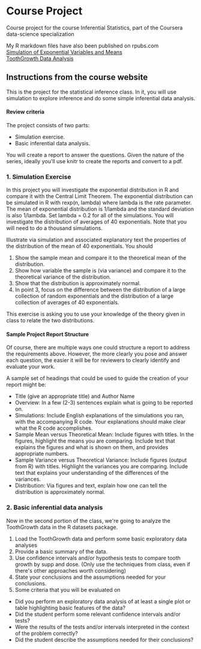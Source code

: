 # Course Project
Course project for the course Inferential Statistics, part of the Coursera data-science specialization

My R markdown files have also been published on rpubs.com  
[Simulation of Exponential Variables and Means](http://rpubs.com/benjaminphillips22/156506)  
[ToothGrowth Data Analysis](http://rpubs.com/benjaminphillips22/156542)


## Instructions from the course website

This is the project for the statistical inference class. In it, you will use simulation to explore inference and do some simple inferential data analysis.

#### Review criteria

The project consists of two parts:
* Simulation exercise.
* Basic inferential data analysis.
  
You will create a report to answer the questions. Given the nature of the series, ideally you'll use knitr to create the reports and convert to a pdf.

### 1. Simulation Exercise

In this project you will investigate the exponential distribution in R and compare it with the Central Limit Theorem. The exponential distribution can be simulated in R with rexp(n, lambda) where lambda is the rate parameter. The mean of exponential distribution is 1/lambda and the standard deviation is also 1/lambda. Set lambda = 0.2 for all of the simulations. You will investigate the distribution of averages of 40 exponentials. Note that you will need to do a thousand simulations.

Illustrate via simulation and associated explanatory text the properties of the distribution of the mean of 40 exponentials. You should

1. Show the sample mean and compare it to the theoretical mean of the distribution.
1. Show how variable the sample is (via variance) and compare it to the theoretical variance of the distribution.
1. Show that the distribution is approximately normal.
1. In point 3, focus on the difference between the distribution of a large collection of random exponentials and the distribution of a large collection of averages of 40 exponentials.

This exercise is asking you to use your knowledge of the theory given in class to relate the two distributions.

#### Sample Project Report Structure

Of course, there are multiple ways one could structure a report to address the requirements above. However, the more clearly you pose and answer each question, the easier it will be for reviewers to clearly identify and evaluate your work.

A sample set of headings that could be used to guide the creation of your report might be:

* Title (give an appropriate title) and Author Name
* Overview: In a few (2-3) sentences explain what is going to be reported on.
* Simulations: Include English explanations of the simulations you ran, with the accompanying R code. Your explanations should make clear what the R code accomplishes.
* Sample Mean versus Theoretical Mean: Include figures with titles. In the figures, highlight the means you are comparing. Include text that explains the figures and what is shown on them, and provides appropriate numbers.
* Sample Variance versus Theoretical Variance: Include figures (output from R) with titles. Highlight the variances you are comparing. Include text that explains your understanding of the differences of the variances.
* Distribution: Via figures and text, explain how one can tell the distribution is approximately normal.

### 2. Basic inferential data analysis

Now in the second portion of the class, we're going to analyze the ToothGrowth data in the R datasets package.

1. Load the ToothGrowth data and perform some basic exploratory data analyses
1. Provide a basic summary of the data.
1. Use confidence intervals and/or hypothesis tests to compare tooth growth by supp and dose. (Only use the techniques from class, even if there's other approaches worth considering)
1. State your conclusions and the assumptions needed for your conclusions.
1. Some criteria that you will be evaluated on

* Did you perform an exploratory data analysis of at least a single plot or table highlighting basic features of the data?
* Did the student perform some relevant confidence intervals and/or tests?
* Were the results of the tests and/or intervals interpreted in the context of the problem correctly?
* Did the student describe the assumptions needed for their conclusions?